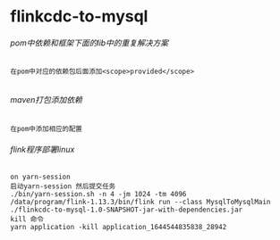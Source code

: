 # flinkcdc-to-mysql

###### pom中依赖和框架下面的lib中的重复解决方案

```
在pom中对应的依赖包后面添加<scope>provided</scope>
```

###### 

###### maven打包添加依赖

```
在pom中添加相应的配置
```



###### flink程序部署linux 

```
on yarn-session 
启动yarn-session 然后提交任务
./bin/yarn-session.sh -n 4 -jm 1024 -tm 4096
/data/program/flink-1.13.3/bin/flink run --class MysqlToMysqlMain  ./flinkcdc-to-mysql-1.0-SNAPSHOT-jar-with-dependencies.jar
kill 命令
yarn application -kill application_1644544835838_28942
```

